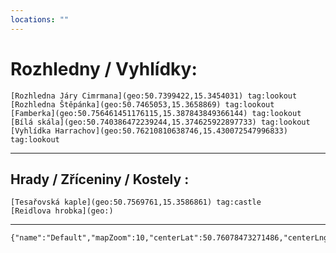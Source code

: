 ```yaml
---
locations: ""
---
```

# Rozhledny / Vyhlídky:
	[Rozhledna Járy Cimrmana](geo:50.7399422,15.3454031) tag:lookout
	[Rozhledna Štěpánka](geo:50.7465053,15.3658869) tag:lookout 
	[Famberka](geo:50.756461451176115,15.387843849366144) tag:lookout
	[Bílá skála](geo:50.740386472239244,15.374625922897733) tag:lookout
	[Vyhlídka Harrachov](geo:50.76210810638746,15.430072547996833) tag:lookout
	

---

## Hrady / Zříceniny / Kostely  :
	[Tesařovská kaple](geo:50.7569761,15.3586861) tag:castle 
	[Reidlova hrobka](geo:)
---


```mapview
{"name":"Default","mapZoom":10,"centerLat":50.76078473271486,"centerLng":15.364379882812502,"query":"","chosenMapSource":0,"showLinks":true,"linkColor":"red"}
```
